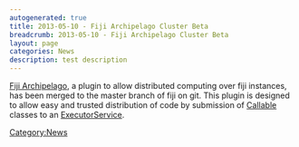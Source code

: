 ```yaml
---
autogenerated: true
title: 2013-05-10 - Fiji Archipelago Cluster Beta
breadcrumb: 2013-05-10 - Fiji Archipelago Cluster Beta
layout: page
categories: News
description: test description
---
```


[Fiji Archipelago](Fiji_Archipelago "wikilink"), a plugin to allow distributed computing over fiji instances, has been merged to the master branch of fiji on git. This plugin is designed to allow easy and trusted distribution of code by submission of [Callable](http://docs.oracle.com/javase/6/docs/api/java/util/concurrent/Callable.html) classes to an [ExecutorService](http://docs.oracle.com/javase/6/docs/api/java/util/concurrent/ExecutorService.html).

[Category:News](Category_News "wikilink")
